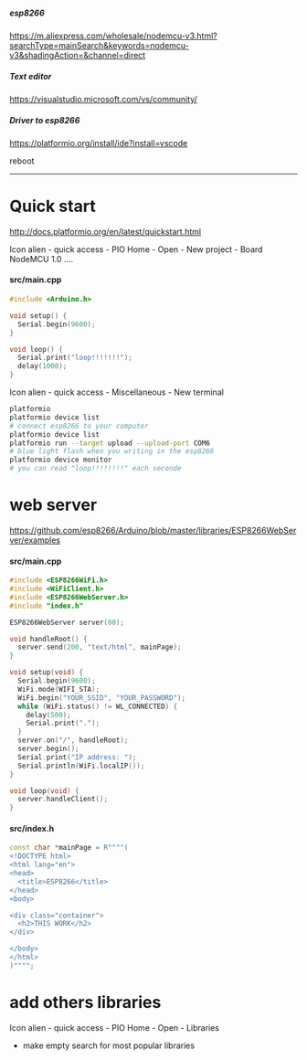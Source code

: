 ##### esp8266
https://m.aliexpress.com/wholesale/nodemcu-v3.html?searchType=mainSearch&keywords=nodemcu-v3&shadingAction=&channel=direct

##### Text editor
https://visualstudio.microsoft.com/vs/community/

##### Driver to esp8266
https://platformio.org/install/ide?install=vscode

reboot

---
# Quick start
http://docs.platformio.org/en/latest/quickstart.html

Icon alien - quick access - PIO Home - Open - New project - Board NodeMCU 1.0 ....

#### src/main.cpp
```cpp
#include <Arduino.h>

void setup() {
  Serial.begin(9600);
}

void loop() {
  Serial.print("loop!!!!!!!");
  delay(1000);
}
```

Icon alien - quick access - Miscellaneous - New terminal
```sh
platformio
platformio device list
# connect esp8266 to your computer
platformio device list
platformio run --target upload --upload-port COM6
# blue light flash when you writing in the esp8266
platformio device monitor
# you can read "loop!!!!!!!!" each seconde
```

# web server
https://github.com/esp8266/Arduino/blob/master/libraries/ESP8266WebServer/examples

#### src/main.cpp
```cpp
#include <ESP8266WiFi.h>
#include <WiFiClient.h>
#include <ESP8266WebServer.h>
#include "index.h"

ESP8266WebServer server(80);

void handleRoot() {
  server.send(200, "text/html", mainPage);
}

void setup(void) {
  Serial.begin(9600);
  WiFi.mode(WIFI_STA);
  WiFi.begin("YOUR_SSID", "YOUR_PASSWORD");
  while (WiFi.status() != WL_CONNECTED) {
    delay(500);
    Serial.print(".");
  }
  server.on("/", handleRoot);
  server.begin();
  Serial.print("IP address: ");
  Serial.println(WiFi.localIP());
}

void loop(void) {
  server.handleClient();
}
````

#### src/index.h
```cpp
const char *mainPage = R""""(
<!DOCTYPE html>
<html lang="en">
<head>
  <title>ESP8266</title>
</head>
<body>

<div class="container">
  <h2>THIS WORK</h2>
</div>

</body>
</html>
)"""";
````

# add others libraries
Icon alien - quick access - PIO Home - Open - Libraries
  - make empty search for most popular libraries
